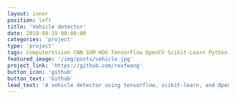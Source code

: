 ```yaml
---
layout: inner
position: left
title: 'Vehicle detector'
date: 2019-08-15 00:00:00
categories: 'project'
type: 'project'
tags: ComputerVision CNN SVM HOG TensorFlow OpenCV Scikit-Learn Python
featured_image: '/img/posts/vehicle.jpg'
project_link: 'https://github.com/rexfwang'
button_icon: 'github'
button_text: 'Github'
lead_text: 'A vehicle detector using tensorflow, scikit-learn, and OpenCV in Python. It utilizes HOG feature, SVM and CNN models'
---
```

